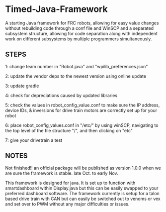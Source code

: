 # Timed-Java-Framework

A starting Java framework for FRC robots, allowing for easy value 
changes without rebuilding code through a conf file and WinSCP
and a separated subsystem structure, allowing for code separation
along with independent work on different subsystems by multiple 
programmers simultaneously.

## STEPS
1: change team number in "Robot.java" and "wpilib_preferences.json"

2: update the vendor deps to the newest version using online update

3: update gradle

4: check for depreciations caused by updated libraries

5: check the values in robot_config_value.conf to make sure the
   IP address, device IDs, & inversions for drive train motors are
   correctly set up for your robot

6: place robot_config_values.conf in "/etc/" by using winSCP, 
   navigating to the top level of the file structure "/", and
   then clicking on "etc"

7: give your drivetrain a test

## NOTES
Not finished!! an official package will be published as version 1.0.0
when we are sure the framework is stable. late Oct. to early Nov.

This framework is designed for java. It is set up to function with
smartdashboard within Display.java but this can be easily swapped
to your preferred dashboard software. The framework currently is 
setup for a talon based drive train with CAN but can easily be 
switched out to venoms or vex and set over to PWM without any major 
difficulties or issues.
